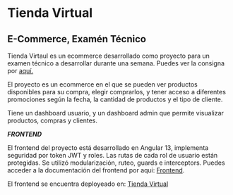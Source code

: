 # Tienda Virtual
## E-Commerce, Examén Técnico

Tienda Virtaul es un ecommerce desarrollado como proyecto para un examen técnico a desarrollar durante una semana. Puedes ver la consigna por [aquí.](https://github.com/SantiagoCastellaniDev/ExamenTecnico/blob/main/consigna.md)

El proyecto es un ecommerce en el que se pueden ver productos disponibles para su compra, elegir comprarlos, y tener acceso a diferentes promociones según la fecha, la cantidad de productos y el tipo de cliente.

Tiene un dashboard usuario, y un dashboard admin que permite visualizar productos, compras y clientes.

***FRONTEND***

El frontend del proyecto está desarrollado en Angular 13, implementa seguridad por token JWT y roles. Las rutas de cada rol de usuario están protegidas. Se utilizó modularización, ruteo, guards e interceptors.
Puedes acceder a la documentación del frontend por aqui: [Frontend](https://github.com/SantiagoCastellaniDev/ExamenTecnico/tree/main/frontend/README.md).

El frontend se encuentra deployeado en: [Tienda Virtual](https://tutiendavirtual.vercel.app/)

